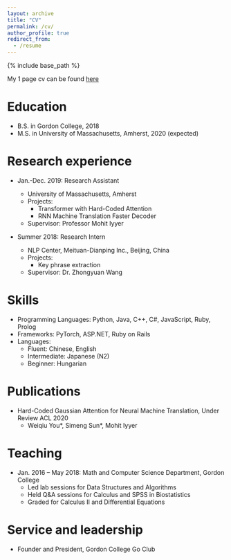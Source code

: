 ```yaml
---
layout: archive
title: "CV"
permalink: /cv/
author_profile: true
redirect_from:
  - /resume
---
```


{% include base_path %}

My 1 page cv can be found [here](/assets/cv.pdf)

Education
======
* B.S. in Gordon College, 2018
* M.S. in University of Massachusetts, Amherst, 2020 (expected)

Research experience
======
* Jan.-Dec. 2019: Research Assistant
  * University of Massachusetts, Amherst
  * Projects:
    * Transformer with Hard-Coded Attention
    * RNN Machine Translation Faster Decoder
  * Supervisor: Professor Mohit Iyyer

* Summer 2018: Research Intern
  * NLP Center, Meituan-Dianping Inc., Beijing, China
  * Projects:
    * Key phrase extraction
  * Supervisor: Dr. Zhongyuan Wang

Skills
======
* Programming Languages: Python, Java, C++, C#, JavaScript, Ruby, Prolog
* Frameworks: PyTorch, ASP.NET, Ruby on Rails
* Languages:
  * Fluent: Chinese, English
  * Intermediate: Japanese (N2)
  * Beginner: Hungarian

Publications
======
* Hard-Coded Gaussian Attention for Neural Machine Translation, Under Review ACL 2020
  * Weiqiu You\*, Simeng Sun\*, Mohit Iyyer

Teaching
======
* Jan. 2016 – May 2018: Math and Computer Science Department, Gordon College
  * Led lab sessions for Data Structures and Algorithms
  * Held Q&A sessions for Calculus and SPSS in Biostatistics
  * Graded for Calculus II and Differential Equations

Service and leadership
======
* Founder and President, Gordon College Go Club

